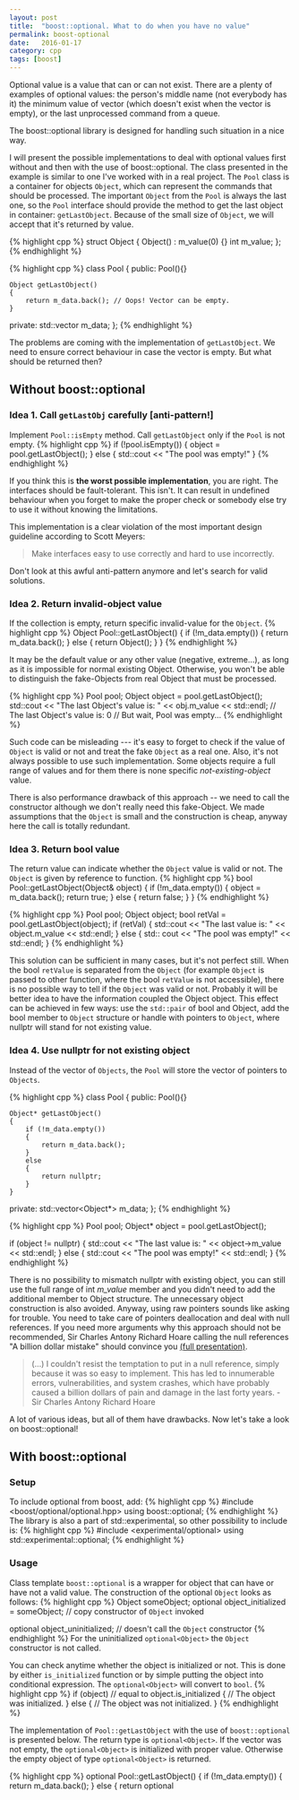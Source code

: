 ```yaml
---
layout: post
title:  "boost::optional. What to do when you have no value"
permalink: boost-optional
date:   2016-01-17
category: cpp
tags: [boost]
---
```

Optional value is a value that can or can not exist. There are a plenty of examples of optional values: the person's middle name (not everybody has it) the minimum value of vector (which doesn't exist when the vector is empty), or the last unprocessed command from a queue.

The boost::optional library is designed for handling such situation in a nice way.

I will present the possible implementations to deal with optional values first without and then with the use of boost::optional. The class presented in the example is similar to one I've worked with in a real project. The `Pool` class is a container for objects `Object`, which can represent the commands that should be processed. The important `Object` from the `Pool` is always the last one, so the `Pool` interface should provide the method to get the last object in container: `getLastObject`. Because of the small size of `Object`, we will accept that it's returned by value.

{% highlight cpp %}
struct Object
{
    Object() : m_value(0) {}
    int m_value;
};
{% endhighlight %}

{% highlight cpp %}
class Pool
{
public:
    Pool(){}

    Object getLastObject()
    {
        return m_data.back(); // Oops! Vector can be empty.
    }

private:
    std::vector<Obj> m_data;
};
{% endhighlight %}

The problems are coming with the implementation of `getLastObject`. We need to ensure correct behaviour in case the vector is empty.
But what should be returned then?

## Without boost::optional

### Idea 1. Call `getLastObj` carefully [anti-pattern!]

Implement `Pool::isEmpty` method. Call `getLastObject` only if the `Pool` is not empty.
{% highlight cpp %}
if (!pool.isEmpty())
{
    object = pool.getLastObject();
}
else
{
    std::cout << "The pool was empty!"
}
{% endhighlight %}

If you think this is **the worst possible implementation**, you are right. The interfaces should be fault-tolerant. This isn't. It can result in undefined behaviour when you forget to make the proper check or somebody else try to use it without knowing the limitations. 

This implementation is a clear violation of the most important design guideline according to Scott Meyers: 

> Make interfaces easy to use correctly and hard to use incorrectly.

Don't look at this awful anti-pattern anymore and let's search for valid solutions.

### Idea 2. Return invalid-object value
If the collection is empty, return specific invalid-value for the `Object`.
{% highlight cpp %}
Object Pool::getLastObject()
{
    if (!m_data.empty())
    {
        return m_data.back();
    }
    else
    {
        return Object();
    }
}
{% endhighlight %}

It may be the default value or any other value (negative, extreme...), as long as it is impossible for normal existing Object. Otherwise, you won't be able to distinguish the fake-Objects from real Object that must be processed.

{% highlight cpp %}
Pool pool;
Object object = pool.getLastObject();
std::cout << "The last Object's value is: " << obj.m_value << std::endl;
// The last Object's value is: 0
// But wait, Pool was empty...
{% endhighlight %}

Such code can be misleading --- it's easy to forget to check if the value of `Object` is valid or not and treat the fake `Object` as a real one. Also, it's not always possible to use such implementation. Some objects require a full range of values and for them there is none specific *not-existing-object* value. 

There is also performance drawback of this approach -- we need to call the constructor although we don't really need this fake-Object. We made assumptions that the `Object` is small and the construction is cheap, anyway here the call is totally redundant.

### Idea 3. Return bool value
The return value can indicate whether the `Object` value is valid or not. The `Object` is given by reference to function.
{% highlight cpp %}
bool Pool::getLastObject(Object& object)
{
    if (!m_data.empty())
    {
       object = m_data.back();
       return true;
    }
    else
    {
       return false;
    }
}
{% endhighlight %}

{% highlight cpp %}
Pool pool;
Object object;
bool retVal = pool.getLastObject(object);
if (retVal)
{
    std::cout << "The last value is: " << object.m_value << std::endl;
}
else
{
    std:: cout << "The pool was empty!" << std::endl;
}
{% endhighlight %}

This solution can be sufficient in many cases, but it's not perfect still. When the bool `retValue` is separated from the `Object` (for example `Object` is passed to other function, where the bool `retValue` is not accessible), there is no possible way to tell if the `Object` was valid or not. Probably it will be better idea to have the information coupled the Object object. This effect can be achieved in few ways: use the `std::pair` of bool and Object, add the bool member to `Object` structure or handle with pointers to `Object`, where nullptr will stand for not existing value. 

### Idea 4. Use nullptr for not existing object
Instead of the vector of `Objects`, the `Pool` will store the vector of pointers to `Objects`.

{% highlight cpp %}
class Pool
{
public:
    Pool(){}

    Object* getLastObject()
    {
        if (!m_data.empty())
        {
            return m_data.back();
        }
        else
        {
            return nullptr;
        }
    }

private:
    std::vector<Object*> m_data;
};
{% endhighlight %}

{% highlight cpp %}
Pool pool;
Object* object = pool.getLastObject();

if (object != nullptr)
{
    std::cout << "The last value is: " << object->m_value << std::endl;
}
else
{
    std::cout << "The pool was empty!" << std::endl;
}
{% endhighlight %}

There is no possibility to mismatch nullptr with existing object, you can still use the full range of int <i>m_value</i> member and you didn't need to add the additional member to Object structure. The unnecessary object construction is also avoided. Anyway, using raw pointers sounds like asking for trouble. You need to take care of pointers deallocation and deal with null references. If you need more arguments why this approach should not be recommended, Sir Charles Antony Richard Hoare calling the null references "A billion dollar mistake" should convince you [(full presentation)][nullref].

> (...) I couldn't resist the temptation to put in a null reference, simply because it was so easy to implement. This has led to innumerable errors, vulnerabilities, and system crashes, which have probably caused a billion dollars of pain and damage in the last forty years. - Sir Charles Antony Richard Hoare

A lot of various ideas, but all of them have drawbacks. Now let's take a look on boost::optional!

## With boost::optional

### Setup

To include optional from boost, add:
{% highlight cpp %}
#include <boost/optional/optional.hpp>
using boost::optional;
{% endhighlight %}
The library is also a part of std::experimental, so other possibility to include is:
{% highlight cpp %}
#include <experimental/optional>
using std::experimental::optional;
{% endhighlight %}

### Usage
Class template `boost::optional` is a  wrapper for object that can have or have not a valid value. The construction of the optional `Object` looks as follows:
{% highlight cpp %}
Object someObject;
optional<Object> object_initialized = someObject;
// copy constructor of `Object` invoked

optional<Object> object_uninitialized;
// doesn't call the `Object` constructor
{% endhighlight %}
For the uninitialized `optional<Object>` the `Object` constructor is not called.

You can check anytime whether the object is initialized or not. This is done by either `is_initialized` function or by simple putting the object into conditional expression. The `optional<Object>` will convert to `bool`.
{% highlight cpp %}
if (object) // equal to object.is_initialized
{
    // The object was initialized.
}
else
{
    // The object was not initialized.
}
{% endhighlight %}

The implementation of `Pool::getLastObject` with the use of `boost::optional` is presented below. The return type is `optional<Object>`. If the vector was not empty, the `optional<Object>` is initialized with proper value. Otherwise the empty object of type `optional<Object>` is returned.

{% highlight cpp %}
optional<Object> Pool::getLastObject()
{
    if (!m_data.empty())
    {
        return m_data.back();
    }
    else
    {
        return optional<Object>{};
    }
}
{% endhighlight %}

There is also another, shorter way to implement similar functions with the use of special two-arguments constructor. The first argument is a condition. The second argument is an initialization value to be used when the condition is true. When the condition is false the object stays uninitialized. 

{% highlight cpp %}
optional<Object> Pool::getLastObject()
{
    Object retValue = !m_data.empty() ? m_data.back() : Object();
    return optional<Object>{!m_data.empty(), retValue};
}
{% endhighlight %}

Now we can get the last object from Pool with the following code. The `m_value` is accessed from `optional<Object>` with the `->` operator (although it's not a pointer). 
{% highlight cpp %}
Pool pool;
optional<Object> object = pool.getLastObject();
if (object)
{
    std::cout << "The last value is: " << object->m_value << std::endl;
}
else
{
    std:: cout << "The pool was empty!" << std::endl;
}
{% endhighlight %}

You could also use `get()` method to receive from `optional<Object>` the instance of type `Object`.
{% highlight cpp %}
std::cout << "The last value is: " << object.get().m_value << std::endl;
{% endhighlight %}

If the object was uninitialized, calling the `get()` method or the `->`, `*` operators will result in the assertion.

### Summary
+ Boost.optional is designed for the values that can be initialized as well as uninitialized and both situations are normal,

+ Boost.optional doesn't set limitation on the possible values that the object can use,

+ Boost.optional is safer than the usage of nullptr for missing value,

+ Boost.optional doesn't call the wrapped type constructor for uninitialized values,

+ Boost.optional provides easily accessible and direct information about the object state (initialized/uninitialized),

+ Boost.optional makes your code good-looking, safe and easy to debug.

## References
* [Boost.org doc: optional][boostorg], 
* [The Boost C++ Libraries: boost.optional][theboostcpplib]

[boostorg]: http://www.boost.org/doc/libs/1_57_0/libs/optional/doc/html/index.html
[theboostcpplib]: http://theboostcpplibraries.com/boost.optional
[nullref]: http://www.infoq.com/presentations/Null-References-The-Billion-Dollar-Mistake-Tony-Hoare


